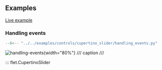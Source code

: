 ## Examples

[Live example](https://flet-controls-gallery.fly.dev/input/cupertinoslider)

### Handling events

```python
--8<-- "../../examples/controls/cupertino_slider/handling_events.py"
```

![handling-events](../../examples/controls/cupertino_slider/media/handling_events.gif){width="80%"}
/// caption
///

::: flet.CupertinoSlider
